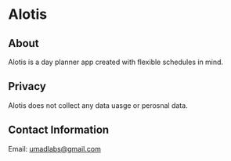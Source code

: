 # Alotis

## About

Alotis is a day planner app created with flexible schedules in mind.

## Privacy

Alotis does not collect any data uasge or perosnal data.

## Contact Information

Email: umadlabs@gmail.com
